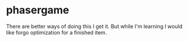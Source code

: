 # phasergame
There are better ways of doing this I get it. But while I'm learning I would like forgo optimization for a finished item.